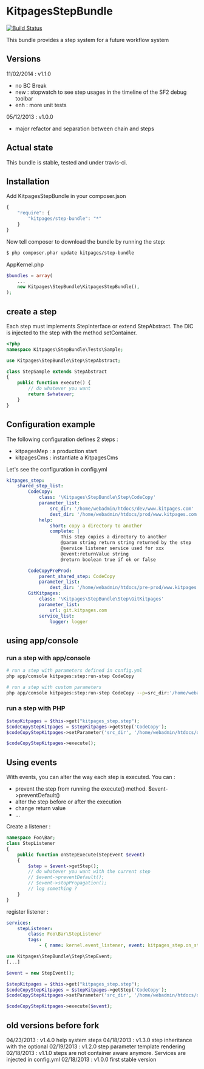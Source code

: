 KitpagesStepBundle
===================

[![Build Status](https://travis-ci.org/kitpages/KitpagesStepBundle.png?branch=master)](https://travis-ci.org/kitpages/KitpagesStepBundle)

This bundle provides a step system for a future workflow system

## Versions

11/02/2014 : v1.1.0

* no BC Break
* new : stopwatch to see step usages in the timeline of the SF2 debug toolbar
* enh : more unit tests

05/12/2013 : v1.0.0

* major refactor and separation between chain and steps

## Actual state

This bundle is stable, tested and under travis-ci.

## Installation

Add KitpagesStepBundle in your composer.json

```js
{
    "require": {
        "kitpages/step-bundle": "*"
    }
}
```

Now tell composer to download the bundle by running the step:

``` bash
$ php composer.phar update kitpages/step-bundle
```

AppKernel.php

``` php
$bundles = array(
    ...
    new Kitpages\StepBundle\KitpagesStepBundle(),
);
```

## create a step

Each step must implements StepInterface or extend StepAbstract. The DIC
is injected to the step with the method setContainer.

```php
<?php
namespace Kitpages\StepBundle\Tests\Sample;

use Kitpages\StepBundle\Step\StepAbstract;

class StepSample extends StepAbstract
{
    public function execute() {
        // do whatever you want
        return $whatever;
    }
}
```

## Configuration example

The following configuration defines 2 steps :

* kitpagesMep : a production start
* kitpagesCms : instantiate a KitpagesCms

Let's see the configuration in config.yml

``` yaml
kitpages_step:
    shared_step_list:
        CodeCopy:
            class: '\Kitpages\StepBundle\Step\CodeCopy'
            parameter_list:
                src_dir: '/home/webadmin/htdocs/dev/www.kitpages.com'
                dest_dir: '/home/webadmin/htdocs/prod/www.kitpages.com'
            help:
                short: copy a directory to another
                complete: |
                    This step copies a directory to another
                    @param string return string returned by the step
                    @service listener service used for xxx
                    @event:returnValue string
                    @return boolean true if ok or false

        CodeCopyPreProd:
            parent_shared_step: CodeCopy
            parameter_list:
                dest_dir: '/home/webadmin/htdocs/pre-prod/www.kitpages.com'
        GitKitpages:
            class: '\Kitpages\StepBundle\Step\GitKitpages'
            parameter_list:
                url: git.kitpages.com
            service_list:
                logger: logger
```

## using app/console

### run a step with app/console

``` bash
# run a step with parameters defined in config.yml
php app/console kitpages:step:run-step CodeCopy

# run a step with custom parameters
php app/console kitpages:step:run-step CodeCopy --p=src_dir:'/home/webadmin/src' --p=dest_dir:'/tmp/destDir'
```

### run a step with PHP

``` php
$stepKitpages = $this->get("kitpages_step.step");
$codeCopyStepKitpages = $stepKitpages->getStep('CodeCopy');
$codeCopyStepKitpages->setParameter('src_dir', '/home/webadmin/htdocs/dev/cms2.kitpages.com');

$codeCopyStepKitpages->execute();
```

## Using events

With events, you can alter the way each step is executed. You can :

* prevent the step from running the execute() method. $event->preventDefault()
* alter the step before or after the execution
* change return value
* ...

Create a listener :

```php
namespace Foo\Bar;
class StepListener
{
    public function onStepExecute(StepEvent $event)
    {
        $step = $event->getStep();
        // do whatever you want with the current step
        // $event->preventDefault();
        // $event->stopPropagation();
        // log something ?
    }
}
```

register listener :

```yaml
services:
    stepListener:
        class: Foo\Bar\StepListener
        tags:
            - { name: kernel.event_listener, event: kitpages_step.on_step_execute, method: onStepExecute }
```

``` php
use Kitpages\StepBundle\Step\StepEvent;
[...]

$event = new StepEvent();

$stepKitpages = $this->get("kitpages_step.step");
$codeCopyStepKitpages = $stepKitpages->getStep('CodeCopy');
$codeCopyStepKitpages->setParameter('src_dir', '/home/webadmin/htdocs/dev/cms2.kitpages.com');

$codeCopyStepKitpages->execute($event);
```

## old versions before fork

04/23/2013 : v1.4.0 help system steps
04/18/2013 : v1.3.0 step inheritance with the optional
02/19/2013 : v1.2.0 step parameter template rendering
02/18/2013 : v1.1.0 steps are not container aware anymore. Services are injected in config.yml
02/18/2013 : v1.0.0 first stable version
